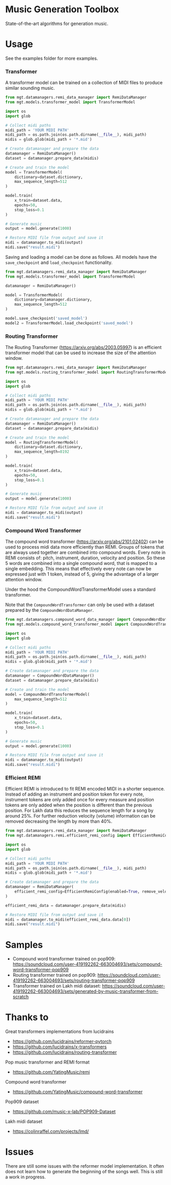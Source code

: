 # Music Generation Toolbox

State-of-the-art algorithms for generation music.

# Usage

See the examples folder for more examples.

### Transformer

A transformer model can be trained on a collection of MIDI files to produce similar sounding music.

```python
from mgt.datamanagers.remi_data_manager import RemiDataManager
from mgt.models.transformer_model import TransformerModel

import os
import glob

# Collect midi paths
midi_path = 'YOUR MIDI PATH'
midi_path = os.path.join(os.path.dirname(__file__), midi_path)
midis = glob.glob(midi_path + '*.mid')

# Create datamanager and prepare the data
datamanager = RemiDataManager()
dataset = datamanager.prepare_data(midis)

# Create and train the model
model = TransformerModel(
    dictionary=dataset.dictionary,
    max_sequence_length=512
)

model.train(
    x_train=dataset.data, 
    epochs=50, 
    stop_loss=0.1
)

# Generate music
output = model.generate(1000)

# Restore MIDI file from output and save it
midi = datamanager.to_midi(output)
midi.save("result.midi")
```

Saving and loading a model can be done as follows.
All models have the `save_checkpoint` and `load_checkpoint` functionality.

```python
from mgt.datamanagers.remi_data_manager import RemiDataManager
from mgt.models.transformer_model import TransformerModel

datamanager = RemiDataManager()

model = TransformerModel(
    dictionary=datamanager.dictionary,
    max_sequence_length=512
)

model.save_checkpoint('saved_model')
model2 = TransformerModel.load_checkpoint('saved_model')
```

### Routing Transformer

The Routing Transformer (https://arxiv.org/abs/2003.05997) is an efficient transformer model that can be used to increase the size of the attention window.

```python
from mgt.datamanagers.remi_data_manager import RemiDataManager
from mgt.models.routing_transformer_model import RoutingTransformerModel

import os
import glob

# Collect midi paths
midi_path = 'YOUR MIDI PATH'
midi_path = os.path.join(os.path.dirname(__file__), midi_path)
midis = glob.glob(midi_path + '*.mid')

# Create datamanager and prepare the data
datamanager = RemiDataManager()
dataset = datamanager.prepare_data(midis)

# Create and train the model
model = RoutingTransformerModel(
    dictionary=dataset.dictionary,
    max_sequence_length=8192
)

model.train(
    x_train=dataset.data, 
    epochs=50, 
    stop_loss=0.1
)

# Generate music
output = model.generate(1000)

# Restore MIDI file from output and save it
midi = datamanager.to_midi(output)
midi.save("result.midi")
```

### Compound Word Transformer

The compound word transformer (https://arxiv.org/abs/2101.02402) can be used to process midi data more efficiently than REMI. 
Groups of tokens that are always used together are combined into compound words. Every note in REMI consists of: pitch, instrument, duration, velocity and position. 
So these 5 words are combined into a single compound word, that is mapped to a single embedding. This means that effectively every note can now be expressed just with 1 token, instead of 5, giving the advantage of a larger attention window.

Under the hood the CompoundWordTransformerModel uses a standard transformer.

Note that the `CompoundWordTransformer` can only be used with a dataset prepared by the `CompoundWordDataManager`.

```python
from mgt.datamanagers.compound_word_data_manager import CompoundWordDataManager
from mgt.models.compound_word_transformer_model import CompoundWordTransformerModel

import os
import glob

# Collect midi paths
midi_path = 'YOUR MIDI PATH'
midi_path = os.path.join(os.path.dirname(__file__), midi_path)
midis = glob.glob(midi_path + '*.mid')

# Create datamanager and prepare the data
datamanager = CompoundWordDataManager()
dataset = datamanager.prepare_data(midis)

# Create and train the model
model = CompoundWordTransformerModel(
    max_sequence_length=512
)

model.train(
    x_train=dataset.data, 
    epochs=50, 
    stop_loss=0.1
)

# Generate music
output = model.generate(1000)

# Restore MIDI file from output and save it
midi = datamanager.to_midi(output)
midi.save("result.midi")
```

### Efficient REMI

Efficient REMI is introduced to fit REMI encoded MIDI in a shorter sequence. Instead of adding an instrument and position token for every note, 
instrument tokens are only added once for every measure and position tokens are only added when the position is different than the previous position. 
For Lakh data this reduces the sequence length for a song by around 25%. For further reduction velocity (volume) information can be removed decreasing the length by more than 40%.

```python
from mgt.datamanagers.remi_data_manager import RemiDataManager
from mgt.datamanagers.remi.efficient_remi_config import EfficientRemiConfig

import os
import glob

# Collect midi paths
midi_path = 'YOUR MIDI PATH'
midi_path = os.path.join(os.path.dirname(__file__), midi_path)
midis = glob.glob(midi_path + '*.mid')

# Create datamanager and prepare the data
datamanager = RemiDataManager(
    efficient_remi_config=EfficientRemiConfig(enabled=True, remove_velocity=True)
)

efficient_remi_data = datamanager.prepare_data(midis)

# Restore MIDI file from output and save it
midi = datamanager.to_midi(efficient_remi_data.data[0])
midi.save("result.midi")
```

# Samples

* Compound word transformer trained on pop909: https://soundcloud.com/user-419192262-663004693/sets/compound-word-transformer-pop909
* Routing transformer trained on pop909: https://soundcloud.com/user-419192262-663004693/sets/routing-transformer-pop909
* Transformer trained on Lakh midi dataset: https://soundcloud.com/user-419192262-663004693/sets/generated-by-music-transformer-from-scratch

# Thanks to 

Great transformers implementations from lucidrains
* https://github.com/lucidrains/reformer-pytorch
* https://github.com/lucidrains/x-transformers
* https://github.com/lucidrains/routing-transformer

Pop music transformer and REMI format
* https://github.com/YatingMusic/remi

Compound word transformer
* https://github.com/YatingMusic/compound-word-transformer

Pop909 dataset
* https://github.com/music-x-lab/POP909-Dataset

Lakh midi dataset
* https://colinraffel.com/projects/lmd/

# Issues

There are still some issues with the reformer model implementation.
It often does not learn how to generate the beginning of the songs well.
This is still a work in progress.
